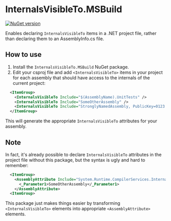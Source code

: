 # InternalsVisibleTo.MSBuild

[![NuGet version](https://img.shields.io/nuget/v/InternalsVisibleTo.MSBuild.svg?logo=nuget)](https://www.nuget.org/packages/InternalsVisibleTo.MSBuild)

Enables declaring `InternalsVisibleTo` items in a .NET project file, rather than declaring them to an AssemblyInfo.cs file.

## How to use

1. Install the `InternalsVisibleTo.MSBuild` NuGet package.
2. Edit your csproj file and add `<InternalsVisibleTo>` items in your project for each assembly that should have access
to the internals of the current project:

```xml
  <ItemGroup>
    <InternalsVisibleTo Include="$(AssemblyName).UnitTests" />
    <InternalsVisibleTo Include="SomeOtherAssembly" />
    <InternalsVisibleTo Include="StronglyNamedAssembly, PublicKey=0123....." />
  </ItemGroup>
```

This will generate the appropriate `InternalsVisibleTo` attributes for your assembly.

## Note

In fact, it's already possible to declare `InternalsVisibleTo` attributes in the project file without this package, but the syntax is ugly and hard to remember:

```xml
  <ItemGroup>
    <AssemblyAttribute Include="System.Runtime.CompilerServices.InternalsVisibleTo">
      <_Parameter1>SomeOtherAssembly</_Parameter1>
    </AssemblyAttribute>
  <ItemGroup>
```

This package just makes things easier by transforming `<InternalsVisibleTo>` elements into appropriate `<AssemblyAttribute>` elements.
